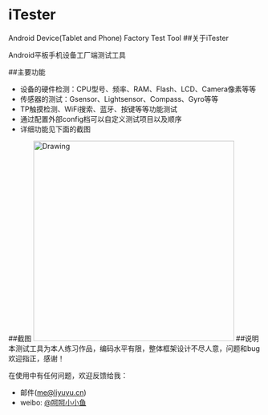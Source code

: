 # iTester
Android Device(Tablet and Phone) Factory Test Tool 
##关于iTester

Android平板手机设备工厂端测试工具

##主要功能

* 设备的硬件检测：CPU型号、频率、RAM、Flash、LCD、Camera像素等等
* 传感器的测试：Gsensor、Lightsensor、Compass、Gyro等等
* TP触摸检测、WiFi搜索、蓝牙、按键等等功能测试
* 通过配置外部config档可以自定义测试项目以及顺序
* 详细功能见下面的截图

##截图
<img src="https://raw.githubusercontent.com/li-yu/iTester/master/screenshot.png" alt="Drawing" width="400px" />
##说明
本测试工具为本人练习作品，编码水平有限，整体框架设计不尽人意，问题和bug欢迎指正，感谢！

在使用中有任何问题，欢迎反馈给我：

* 邮件(me@liyuyu.cn)
* weibo: [@呵呵小小鱼](http://weibo.com/u/1241167880)
